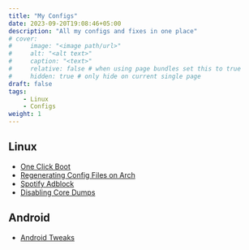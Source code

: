 ```yaml
---
title: "My Configs"
date: 2023-09-20T19:08:46+05:00
description: "All my configs and fixes in one place"
# cover:
#     image: "<image path/url>"
#     alt: "<alt text>"
#     caption: "<text>"
#     relative: false # when using page bundles set this to true
#     hidden: true # only hide on current single page
draft: false
tags:
    - Linux
    - Configs
weight: 1
---
```

## Linux
* <a href="/autologin-linux/" target="_blank">One Click Boot</a>
* <a href="/regenerating-configs-using-pacman/" target="_blank">Regenerating Config Files on Arch</a>
* <a href="/spotx" target="_blank">Spotify Adblock</a>
* <a href="/disable-core-dumps" target="_blank">Disabling Core Dumps</a>

## Android
* <a href="/android-tweaks/" target="_blank">Android Tweaks</a>
